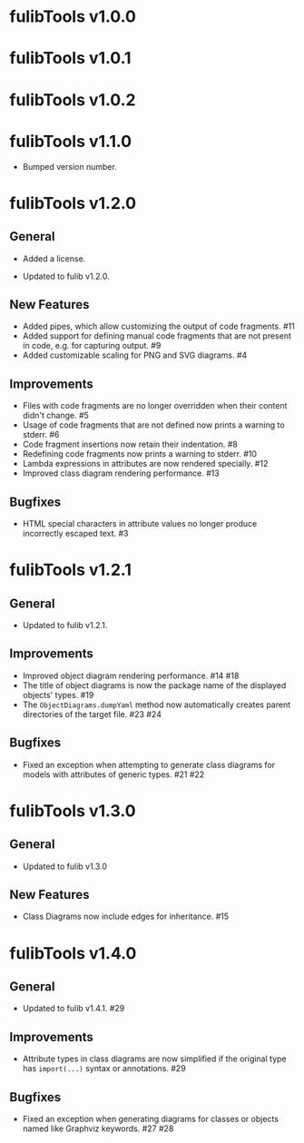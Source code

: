 # fulibTools v1.0.0

# fulibTools v1.0.1

# fulibTools v1.0.2

# fulibTools v1.1.0

* Bumped version number.

# fulibTools v1.2.0

## General

+ Added a license.
* Updated to fulib v1.2.0.

## New Features

+ Added pipes, which allow customizing the output of code fragments. #11
+ Added support for defining manual code fragments that are not present in code, e.g. for capturing output. #9
+ Added customizable scaling for PNG and SVG diagrams. #4

## Improvements

* Files with code fragments are no longer overridden when their content didn't change. #5
* Usage of code fragments that are not defined now prints a warning to stderr. #6
* Code fragment insertions now retain their indentation. #8
* Redefining code fragments now prints a warning to stderr. #10
* Lambda expressions in attributes are now rendered specially. #12
* Improved class diagram rendering performance. #13

## Bugfixes

* HTML special characters in attribute values no longer produce incorrectly escaped text. #3

# fulibTools v1.2.1

## General

* Updated to fulib v1.2.1.

## Improvements

* Improved object diagram rendering performance. #14 #18
* The title of object diagrams is now the package name of the displayed objects' types. #19
* The `ObjectDiagrams.dumpYaml` method now automatically creates parent directories of the target file. #23 #24

## Bugfixes

* Fixed an exception when attempting to generate class diagrams for models with attributes of generic types. #21 #22

# fulibTools v1.3.0

## General

* Updated to fulib v1.3.0

## New Features

+ Class Diagrams now include edges for inheritance. #15

# fulibTools v1.4.0

## General

* Updated to fulib v1.4.1. #29

## Improvements

* Attribute types in class diagrams are now simplified if the original type has `import(...)` syntax or annotations. #29

## Bugfixes

* Fixed an exception when generating diagrams for classes or objects named like Graphviz keywords. #27 #28
